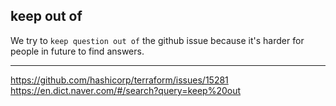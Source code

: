 ## keep out of

We try to `keep question out of` the github issue because it's harder for people in future to find answers.

---

https://github.com/hashicorp/terraform/issues/15281
https://en.dict.naver.com/#/search?query=keep%20out
